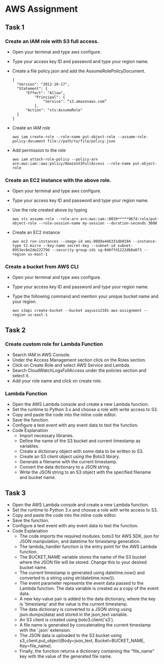 # AWS Assignment

## Task 1

### Create an IAM role with S3 full access.
- Open your terminal and type aws configure.
- Type your access key ID and password and type your region name.
- Create a file policy.json and add the AssumeRolePolicyDocument.
  
  ```
  {
	"Version": "2012-10-17",
	"Statement": {
		"Effect": "Allow",
			"Principal": {
				"Service": “s3.amazonaws.com”
			},
		"Action": "sts:AssumeRole"
	}
  }
- Create an IAM role 
  
  ```aws iam create-role --role-name put-object-role --assume-role-policy-document file://path/to/file/policy.json```
- Add permission to the role 
  
  ```aws iam attach-role-policy --policy-arn arn:aws:iam::aws:policy/AmazonS3FullAccess --role-name put-object-role```

### Create an EC2 instance with the above role.
- Open your terminal and type aws configure.
- Type your access key ID and password and type your region name.
- Use the role created above by typing
  
  ```aws sts assume-role --role-arn arn:aws:iam::0039*****9674:role/put-object-role --role-session-name my-session --duration-seconds 3600```
- Create an EC2 instance
  
  ```aws ec2 run-instances --image-id ami-0889a44b331db0194 --instance-type t2.micro --key-name secret-key --subnet-id subnet-0953ec6e2de22279d --security-group-ids sg-046ffd1222db8a6f3 --region us-east-1``` 

### Create a bucket from AWS CLI
- Open your terminal and type aws configure.
- Type your access key ID and password and type your region name.
- Type the following command and mention your unique bucket name and your region.

  ```aws s3api create-bucket --bucket aayusss2101-aws-assignment --region us-east-1```

## Task 2

### Create custom role for Lambda Function
- Search IAM in AWS Console.
- Under the Access Management section click on the Roles section.
- Click on Create Role and select AWS Service and Lambda.
- Search CloudWatchLogsFullAccess under the policies section and select it.
- Add your role name and click on create role.

### Lambda Function
- Open the AWS Lambda console and create a new Lambda function.
- Set the runtime to Python 3.x and choose a role with write access to S3.
- Copy and paste the code into the inline code editor.
- Save the function.
- Configure a test event with any event data to test the function.
- Code Explanation
  - Import necessary libraries.
  - Define the name of the S3 bucket and current timestamp as variables.
  - Create a dictionary object with some data to be written to S3.
  - Create an S3 client object using the Boto3 library.
  - Generate a filename with the current timestamp.
  - Convert the data dictionary to a JSON string.
  - Write the JSON string to an S3 object with the specified filename and bucket name.

## Task 3
- Open the AWS Lambda console and create a new Lambda function.
- Set the runtime to Python 3.x and choose a role with write access to S3.
- Copy and paste the code into the inline code editor.
- Save the function.
- Configure a test event with any event data to test the function.
- Code Explanation
  - The code imports the required modules: boto3 for AWS SDK, json for JSON manipulation, and datetime for timestamp generation.
  - The lambda_handler function is the entry point for the AWS Lambda function.
  - The BUCKET_NAME variable stores the name of the S3 bucket where the JSON file will be stored. Change this to your desired bucket name.
  - The current timestamp is generated using datetime.now() and converted to a string using str(datetime.now()).
  - The event parameter represents the event data passed to the Lambda function. The data variable is created as a copy of the event data.
  - A new key-value pair is added to the data dictionary, where the key is 'timestamp' and the value is the current timestamp.
  - The data dictionary is converted to a JSON string using json.dumps(data) and stored in the json_text variable.
  - An S3 client is created using boto3.client('s3').
  - A file name is generated by concatenating the current timestamp with the '.json' extension.
  - The JSON data is uploaded to the S3 bucket using s3_client.put_object(Body=json_text, Bucket=BUCKET_NAME, Key=file_name).
  - Finally, the function returns a dictionary containing the "file_name" key with the value of the generated file name.
